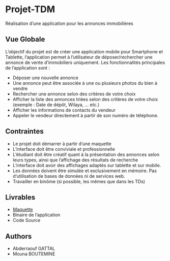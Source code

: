 # Projet-TDM 
Réalisation d’une application pour les annonces immobilières

## Vue Globale
L’objectif du projet est de créer une application mobile pour Smartphone et Tablette, l’application permet à
l’utilisateur de déposer/rechercher une annonce de vente d’immobiliers uniquement.
Les fonctionnalités principales de l’application sont :

- Déposer une nouvelle annonce
- Une annonce peut être associée à une ou plusieurs photos du bien à vendre
- Rechercher une annonce selon des critères de votre choix
- Afficher la liste des annonces triées selon des critères de votre choix (exemple : Date de dépôt,
Wilaya, ... etc.)
- Afficher les informations de contacts du vendeur
- Appeler le vendeur directement à partir de son numéro de téléphone.

## Contraintes

- Le projet doit démarrer à partir d’une maquette
- L’interface doit être conviviale et professionnelle
- L’étudiant doit être créatif quant à la présentation des annonces selon leurs types, ainsi que l’affichage des résultats de recherche
- L’interface doit avoir des affichages adaptés sur tablette et sur mobile.
- Les données doivent être simulée et exclusivement en mémoire. Pas d’utilisation de bases de
données ni de services web.
- Travailler en binôme (si possible, les mêmes que dans les TDs)

## Livrables

- [Maquette](https://gallery.io/projects/MCHbtQVoQ2HCZSYVXrhsZZzK)
- Binaire de l’application
- Code Source

## Authors 
* Abderraouf GATTAL
* Mouna BOUTEMINE
